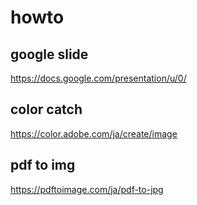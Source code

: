 # howto
## google slide
https://docs.google.com/presentation/u/0/
## color catch
https://color.adobe.com/ja/create/image
## pdf to img
https://pdftoimage.com/ja/pdf-to-jpg
